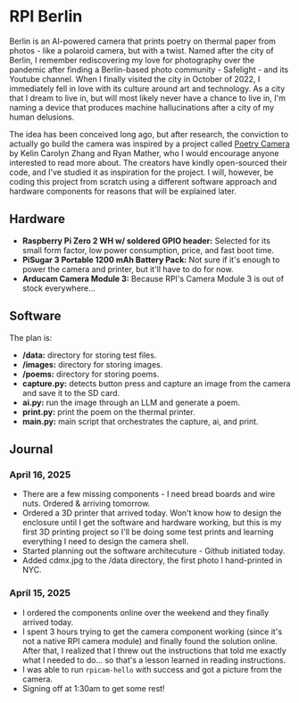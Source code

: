 # RPI Berlin

Berlin is an AI-powered camera that prints poetry on thermal paper from photos - like a polaroid camera, but with a twist. Named after the city of Berlin, I remember rediscovering my love for photography over the pandemic after finding a Berlin-based photo community - Safelight - and its Youtube channel. When I finally visited the city in October of 2022, I immediately fell in love with its culture around art and technology. As a city that I dream to live in, but will most likely never have a chance to live in, I'm naming a device that produces machine hallucinations after a city of my human delusions. 

The idea has been conceived long ago, but after research, the conviction to actually go build the camera was inspired by a project called [Poetry Camera](https://www.raspberrypi.com/news/this-camera-writes-poems/) by Kelin Carolyn Zhang and Ryan Mather, who I would encourage anyone interested to read more about. The creators have kindly open-sourced their code, and I've studied it as inspiration for the project. I will, however, be coding this project from scratch using a different software approach and hardware components for reasons that will be explained later. 

## Hardware

- **Raspberry Pi Zero 2 WH w/ soldered GPIO header:** Selected for its small form factor, low power consumption, price, and fast boot time.
- **PiSugar 3 Portable 1200 mAh Battery Pack:** Not sure if it's enough to power the camera and printer, but it'll have to do for now.
- **Arducam Camera Module 3:** Because RPI's Camera Module 3 is out of stock everywhere...

## Software

The plan is: 
- **/data:** directory for storing test files. 
- **/images:** directory for storing images. 
- **/poems:** directory for storing poems. 
- **capture.py:** detects button press and capture an image from the camera and save it to the SD card. 
- **ai.py:** run the image through an LLM and generate a poem. 
- **print.py:** print the poem on the thermal printer. 
- **main.py:** main script that orchestrates the capture, ai, and print. 

## Journal

### April 16, 2025

- There are a few missing components - I need bread boards and wire nuts. Ordered & arriving tomorrow. 
- Ordered a 3D printer that arrived today. Won't know how to design the enclosure until I get the software and hardware working, but this is my first 3D printing project so I'll be doing some test prints and learning everything I need to design the camera shell. 
- Started planning out the software architecuture - Github initiated today. 
- Added cdmx.jpg to the /data directory, the first photo I hand-printed in NYC. 

### April 15, 2025

- I ordered the components online over the weekend and they finally arrived today.
- I spent 3 hours trying to get the camera component working (since it's not a native RPI camera module) and finally found the solution online. After that, I realized that I threw out the instructions that told me exactly what I needed to do... so that's a lesson learned in reading instructions. 
- I was able to run `rpicam-hello` with success and got a picture from the camera. 
- Signing off at 1:30am to get some rest!